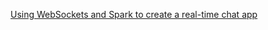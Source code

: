 
[Using WebSockets and Spark to create a real-time chat app](https://sparktutorials.github.io/2015/11/08/spark-websocket-chat.html)